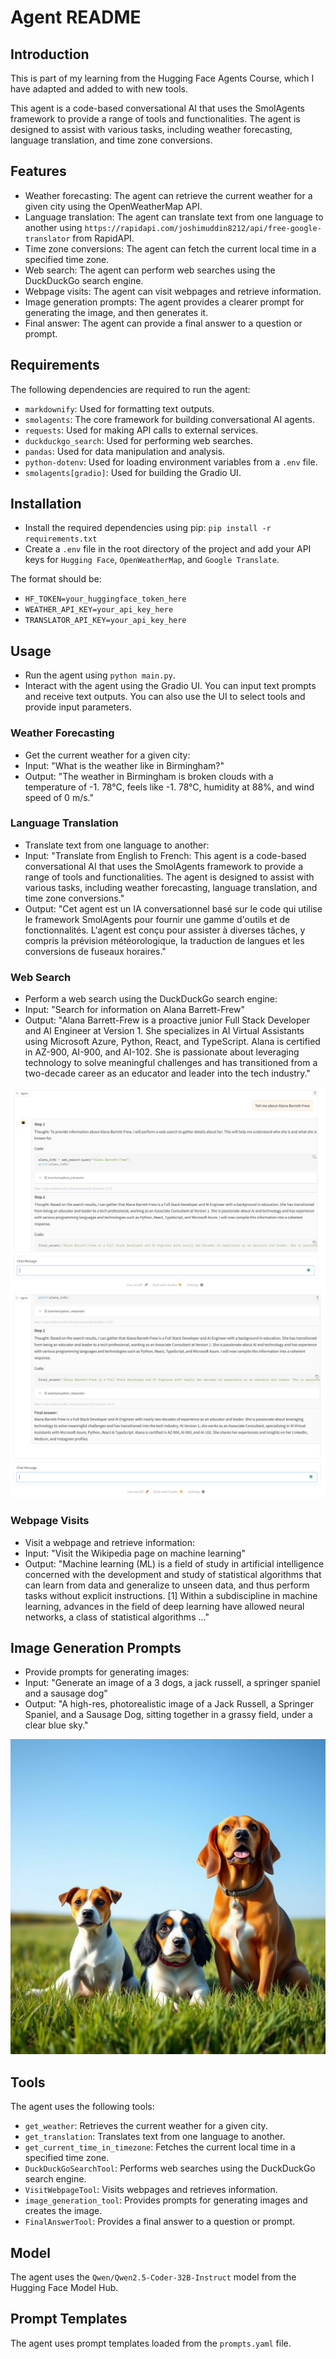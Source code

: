 # Agent README

## Introduction

This is part of my learning from the Hugging Face Agents Course, which I have adapted and added to with new tools.

This agent is a code-based conversational AI that uses the SmolAgents framework to provide a range of tools and functionalities. The agent is designed to assist with various tasks, including weather forecasting, language translation, and time zone conversions.

## Features

- Weather forecasting: The agent can retrieve the current weather for a given city using the OpenWeatherMap API.
- Language translation: The agent can translate text from one language to another using `https://rapidapi.com/joshimuddin8212/api/free-google-translator` from RapidAPI.
- Time zone conversions: The agent can fetch the current local time in a specified time zone.
- Web search: The agent can perform web searches using the DuckDuckGo search engine.
- Webpage visits: The agent can visit webpages and retrieve information.
- Image generation prompts: The agent provides a clearer prompt for generating the image, and then generates it.
- Final answer: The agent can provide a final answer to a question or prompt.

## Requirements

The following dependencies are required to run the agent:

- `markdownify`: Used for formatting text outputs.
- `smolagents`: The core framework for building conversational AI agents.
- `requests`: Used for making API calls to external services.
- `duckduckgo_search`: Used for performing web searches.
- `pandas`: Used for data manipulation and analysis.
- `python-dotenv`: Used for loading environment variables from a `.env` file.
- `smolagents[gradio]`: Used for building the Gradio UI.

## Installation

- Install the required dependencies using pip: `pip install -r requirements.txt`
- Create a `.env` file in the root directory of the project and add your API keys for `Hugging Face`, `OpenWeatherMap`, and `Google Translate`.

The format should be:

- `HF_TOKEN=your_huggingface_token_here`
- `WEATHER_API_KEY=your_api_key_here`
- `TRANSLATOR_API_KEY=your_api_key_here`

## Usage

- Run the agent using `python main.py`.
- Interact with the agent using the Gradio UI. You can input text prompts and receive text outputs. You can also use the UI to select tools and provide input parameters.

### Weather Forecasting

- Get the current weather for a given city:
- Input: "What is the weather like in Birmingham?"
- Output: "The weather in Birmingham is broken clouds with a temperature of -1. 78°C, feels like -1. 78°C, humidity at 88%, and wind speed of 0 m/s."

### Language Translation

- Translate text from one language to another:
- Input: "Translate from English to French: This agent is a code-based conversational AI that uses the SmolAgents framework to provide a range of tools and functionalities. The agent is designed to assist with various tasks, including weather forecasting, language translation, and time zone conversions."
- Output: "Cet agent est un IA conversationnel basé sur le code qui utilise le framework SmolAgents pour fournir une gamme d'outils et de fonctionnalités. L'agent est conçu pour assister à diverses tâches, y compris la prévision météorologique, la traduction de langues et les conversions de fuseaux horaires."

### Web Search

- Perform a web search using the DuckDuckGo search engine:
- Input: "Search for information on Alana Barrett-Frew"
- Output: "Alana Barrett-Frew is a proactive junior Full Stack Developer and AI Engineer at Version 1. She specializes in AI Virtual Assistants using Microsoft Azure, Python, React, and TypeScript. Alana is certified in AZ-900, AI-900, and AI-102. She is passionate about leveraging technology to solve meaningful challenges and has transitioned from a two-decade career as an educator and leader into the tech industry."

![Search for Alana Barrett-Frew](./assets/Alana1.png)
![Search for Alana Barrett-Frew](./assets/Alana2.png)

### Webpage Visits

- Visit a webpage and retrieve information:
- Input: "Visit the Wikipedia page on machine learning"
- Output: "Machine learning (ML) is a field of study in artificial intelligence concerned with the development and study of statistical algorithms that can learn from data and generalize to unseen data, and thus perform tasks without explicit instructions. [1] Within a subdiscipline in machine learning, advances in the field of deep learning have allowed neural networks, a class of statistical algorithms ..."

## Image Generation Prompts

- Provide prompts for generating images:
- Input: "Generate an image of a 3 dogs, a jack russell, a springer spaniel and a sausage dog"
- Output: "A high-res, photorealistic image of a Jack Russell, a Springer Spaniel, and a Sausage Dog, sitting together in a grassy field, under a clear blue sky."

![Image Ceated](./assets/example.png)

## Tools

The agent uses the following tools:

- `get_weather`: Retrieves the current weather for a given city.
- `get_translation`: Translates text from one language to another.
- `get_current_time_in_timezone`: Fetches the current local time in a specified time zone.
- `DuckDuckGoSearchTool`: Performs web searches using the DuckDuckGo search engine.
- `VisitWebpageTool`: Visits webpages and retrieves information.
- `image_generation_tool`: Provides prompts for generating images and creates the image.
- `FinalAnswerTool`: Provides a final answer to a question or prompt.

## Model

The agent uses the `Qwen/Qwen2.5-Coder-32B-Instruct` model from the Hugging Face Model Hub.

## Prompt Templates

The agent uses prompt templates loaded from the `prompts.yaml` file.
